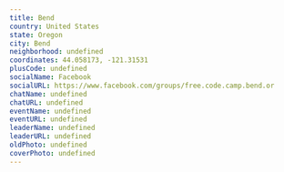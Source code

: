 ```yaml
---
title: Bend
country: United States
state: Oregon
city: Bend
neighborhood: undefined
coordinates: 44.058173, -121.31531
plusCode: undefined
socialName: Facebook
socialURL: https://www.facebook.com/groups/free.code.camp.bend.or
chatName: undefined
chatURL: undefined
eventName: undefined
eventURL: undefined
leaderName: undefined
leaderURL: undefined
oldPhoto: undefined
coverPhoto: undefined
---
```

